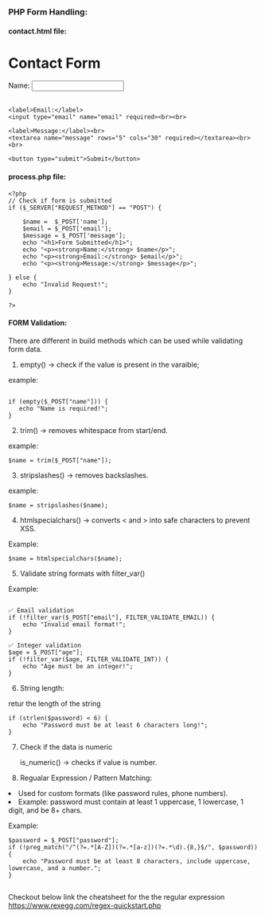 <h3> PHP Form Handling: </h3>

<h4> contact.html file: </h4>
 
<!DOCTYPE html>
<html>
<head>
  <meta charset="UTF-8">
  <title>PHP Form Handling</title>
</head>
<body>
  <h1>Contact Form</h1>
  <form action="process.php" method="POST">
    <label>Name:</label>
    <input type="text" name="name" required><br><br>

    <label>Email:</label>
    <input type="email" name="email" required><br><br>

    <label>Message:</label><br>
    <textarea name="message" rows="5" cols="30" required></textarea><br><br>

    <button type="submit">Submit</button>
  </form>
</body>
</html>

 
<h4> process.php file: </h4>

```
<?php
// Check if form is submitted
if ($_SERVER["REQUEST_METHOD"] == "POST") {
 
    $name =  $_POST['name'];
    $email = $_POST['email'];
    $message = $_POST['message'];
    echo "<h1>Form Submitted</h1>";
    echo "<p><strong>Name:</strong> $name</p>";
    echo "<p><strong>Email:</strong> $email</p>";
    echo "<p><strong>Message:</strong> $message</p>";

} else {
    echo "Invalid Request!";
}

?>
```



<h4> FORM Validation: </h4>

There are different in build methods which can be used while validating form data.

1) empty() → check if the value is present in the varaible;

example: 

 ```

if (empty($_POST["name"])) {
    echo "Name is required!";
}

```
 

2) trim() → removes whitespace from start/end.

example:
```
$name = trim($_POST["name"]);
```

3) stripslashes() → removes backslashes.

example: 
```
$name = stripslashes($name);
```

4) htmlspecialchars() → converts < and > into safe characters to prevent XSS.

Example: 
```
$name = htmlspecialchars($name);
```

5) Validate string formats with filter_var()

Example:
``` 

✅ Email validation
if (!filter_var($_POST["email"], FILTER_VALIDATE_EMAIL)) {
    echo "Invalid email format!";
}

✅ Integer validation
$age = $_POST["age"];
if (!filter_var($age, FILTER_VALIDATE_INT)) {
    echo "Age must be an integer!";
}

```

6) String length:

retur the length of the string

```
if (strlen($password) < 6) {
    echo "Password must be at least 6 characters long!";
}
```
7) Check if the data is numeric

   is_numeric() → checks if value is number.
  
8) Regualar Expression / Pattern Matching:

<li> Used for custom formats (like password rules, phone numbers). </li>

<li> Example: password must contain at least 1 uppercase, 1 lowercase, 1 digit, and be 8+ chars. </li>

Example: 
```
$password = $_POST["password"];
if (!preg_match("/^(?=.*[A-Z])(?=.*[a-z])(?=.*\d).{8,}$/", $password)) {
    echo "Password must be at least 8 characters, include uppercase, lowercase, and a number.";
}


```
Checkout below link the cheatsheet for the the regular expression
https://www.rexegg.com/regex-quickstart.php
